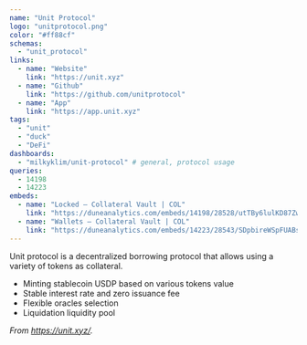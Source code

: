 ```yaml
---
name: "Unit Protocol"
logo: "unitprotocol.png"
color: "#ff88cf"
schemas:
  - "unit_protocol"
links:
  - name: "Website"
    link: "https://unit.xyz"
  - name: "Github"
    link: "https://github.com/unitprotocol"
  - name: "App"
    link: "https://app.unit.xyz"
tags:
  - "unit"
  - "duck"
  - "DeFi"
dashboards:
  - "milkyklim/unit-protocol" # general, protocol usage
queries:
  - 14198
  - 14223
embeds:
  - name: "Locked – Collateral Vault | COL"
    link: "https://duneanalytics.com/embeds/14198/28528/utTBy6lulKD87Zw7MeT6SGBfwfcYlKZixdGqc3og"
  - name: "Wallets – Collateral Vault | COL"
    link: "https://duneanalytics.com/embeds/14223/28543/SDpbireWSpFUABsZufPsTMSXywNPaRWytmo3wQYF"
---
```


Unit protocol is a decentralized borrowing protocol that allows using a variety of tokens as collateral.

- Minting stablecoin USDP based on various tokens value
- Stable interest rate and zero issuance fee
- Flexible oracles selection
- Liquidation liquidity pool

_From https://unit.xyz/._

